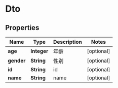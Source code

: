 
# Dto

## Properties
Name | Type | Description | Notes
------------ | ------------- | ------------- | -------------
**age** | **Integer** | 年龄 |  [optional]
**gender** | **String** | 性别 |  [optional]
**id** | **String** | id |  [optional]
**name** | **String** | name |  [optional]



